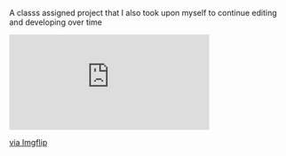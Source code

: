 A classs assigned project that I also took upon myself to continue editing and developing over time

<div style="width:360px;max-width:100%;"><div style="height:0;padding-bottom:47.78%;position:relative;"><iframe width="360" height="172" style="position:absolute;top:0;left:0;width:100%;height:100%;" frameBorder="0" src="https://imgflip.com/embed/3vgzfv"></iframe></div><p><a href="https://imgflip.com/gif/3vgzfv">via Imgflip</a></p></div>
